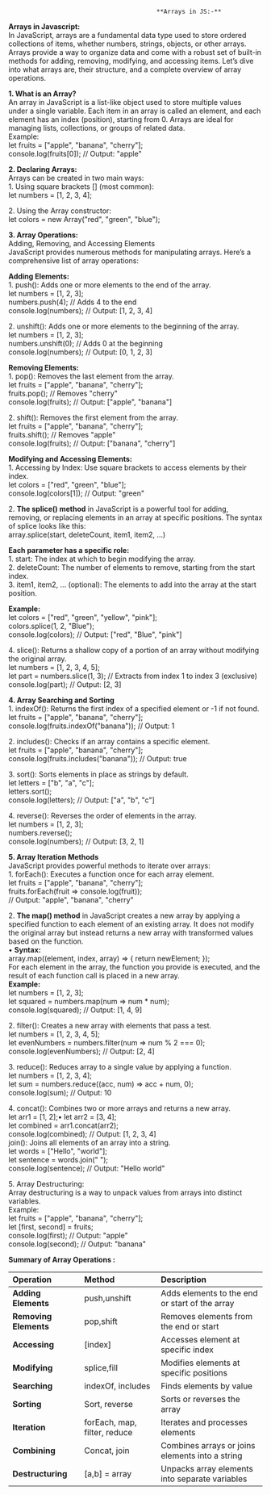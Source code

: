                                              **Arrays in JS:-**

**Arrays in Javascript:**  
In JavaScript, arrays are a fundamental data type used to store ordered collections of items, whether numbers, strings, objects, or other arrays. Arrays provide a way to organize data and come with a robust set of built-in methods for adding, removing, modifying, and accessing items. Let’s dive into what arrays are, their structure, and a complete overview of array operations.

**1\. What is an Array?**  
An array in JavaScript is a list-like object used to store multiple values under a single variable. Each item in an array is called an element, and each element has an index (position), starting from 0\. Arrays are ideal for managing lists, collections, or groups of related data.  
Example:  
let fruits \= \["apple", "banana", "cherry"\];  
console.log(fruits\[0\]); // Output: "apple"

**2\. Declaring Arrays:**  
Arrays can be created in two main ways:  
1\.	Using square brackets \[\] (most common):  
let numbers \= \[1, 2, 3, 4\];

2\.	Using the Array constructor:  
let colors \= new Array("red", "green", "blue");

**3\. Array Operations:**  
 Adding, Removing, and Accessing Elements  
JavaScript provides numerous methods for manipulating arrays. Here’s a comprehensive list of array operations:

**Adding Elements:**  
1\.	push(): Adds one or more elements to the end of the array.  
	let numbers \= \[1, 2, 3\];  
	numbers.push(4); // Adds 4 to the end  
console.log(numbers); // Output: \[1, 2, 3, 4\]

2\.	unshift(): Adds one or more elements to the beginning of the array.  
	let numbers \= \[1, 2, 3\];  
	numbers.unshift(0); // Adds 0 at the beginning  
console.log(numbers); // Output: \[0, 1, 2, 3\]

**Removing Elements:**  
1\.	pop(): Removes the last element from the array.  
	let fruits \= \["apple", "banana", "cherry"\];  
	fruits.pop(); // Removes "cherry"  
console.log(fruits); // Output: \["apple", "banana"\]

 2\.	shift(): Removes the first element from the array.  
	let fruits \= \["apple", "banana", "cherry"\];  
	fruits.shift(); // Removes "apple"  
console.log(fruits); // Output: \["banana", "cherry"\]

**Modifying and Accessing Elements:**  
1\.	Accessing by Index: Use square brackets to access elements by their index.  
	let colors \= \["red", "green", "blue"\];  
console.log(colors\[1\]); // Output: "green"

 2\.	**The splice() method** in JavaScript is a powerful tool for adding, removing, or replacing elements in an array at specific positions. The syntax of splice looks like this:  
array.splice(start, deleteCount, item1, item2, ...)

**Each parameter has a specific role:**  
1\.	start: The index at which to begin modifying the array.  
2\.	deleteCount: The number of elements to remove, starting from the start index.  
3\.	item1, item2, ... (optional): The elements to add into the array at the start position.

**Example:**  
let colors \= \["red", "green", "yellow", "pink"\];   
colors.splice(1, 2, "Blue");   
console.log(colors); // Output: \["red", "Blue", "pink"\]

4\.	slice(): Returns a shallow copy of a portion of an array without modifying the original array.  
	let numbers \= \[1, 2, 3, 4, 5\];   
	let part \= numbers.slice(1, 3); // Extracts from index 1 to index 3 (exclusive)   
console.log(part); // Output: \[2, 3\]

**4\. Array Searching and Sorting**  
1\.	indexOf(): Returns the first index of a specified element or \-1 if not found.  
	let fruits \= \["apple", "banana", "cherry"\];  
console.log(fruits.indexOf("banana")); // Output: 1

2\.	includes(): Checks if an array contains a specific element.  
	let fruits \= \["apple", "banana", "cherry"\];  
console.log(fruits.includes("banana")); // Output: true

3\.	sort(): Sorts elements in place as strings by default.  
	let letters \= \["b", "a", "c"\];  
	letters.sort();  
console.log(letters); // Output: \["a", "b", "c"\]

4\.	reverse(): Reverses the order of elements in the array.  
	let numbers \= \[1, 2, 3\];  
	numbers.reverse();  
console.log(numbers); // Output: \[3, 2, 1\]

**5\. Array Iteration Methods**  
JavaScript provides powerful methods to iterate over arrays:  
1\.	forEach(): Executes a function once for each array element.  
	let fruits \= \["apple", "banana", "cherry"\];  
	fruits.forEach(fruit \=\> console.log(fruit));  
// Output: "apple", "banana", "cherry"

2\.	**The map() method** in JavaScript creates a new array by applying a specified function to each element of an existing array. It does not modify the original array but instead returns a new array with transformed values based on the function.  
•	**Syntax:**  
array.map((element, index, array) \=\> { return newElement; });  
For each element in the array, the function you provide is executed, and the result of each function call is placed in a new array.  
**Example:**  
let numbers \= \[1, 2, 3\];  
let squared \= numbers.map(num \=\> num \* num);  
console.log(squared); // Output: \[1, 4, 9\]

2\.	filter(): Creates a new array with elements that pass a test.  
	let numbers \= \[1, 2, 3, 4, 5\];  
	let evenNumbers \= numbers.filter(num \=\> num % 2 \=== 0);  
console.log(evenNumbers); // Output: \[2, 4\]

3\.	reduce(): Reduces array to a single value by applying a function.  
	let numbers \= \[1, 2, 3, 4\];  
	let sum \= numbers.reduce((acc, num) \=\> acc \+ num, 0);  
console.log(sum); // Output: 10

4\.	concat(): Combines two or more arrays and returns a new array.  
	let arr1 \= \[1, 2\];•	let arr2 \= \[3, 4\];  
	let combined \= arr1.concat(arr2);  
console.log(combined); // Output: \[1, 2, 3, 4\]  
	join(): Joins all elements of an array into a string.  
	let words \= \["Hello", "world"\];  
	let sentence \= words.join(" ");  
console.log(sentence); // Output: "Hello world"

5\. Array Destructuring:  
Array destructuring is a way to unpack values from arrays into distinct variables.  
Example:  
let fruits \= \["apple", "banana", "cherry"\];  
let \[first, second\] \= fruits;  
console.log(first); // Output: "apple"  
console.log(second); // Output: "banana"

**Summary of Array Operations :**

| Operation | Method | Description |
| :---- | :---- | :---- |
| **Adding Elements** | push,unshift | Adds elements to the end or start of the array |
| **Removing Elements** | pop,shift | Removes elements from the end or start |
| **Accessing** | \[index\] | Accesses element at specific index |
| **Modifying** | splice,fill | Modifies elements at specific positions |
| **Searching** | indexOf, includes | Finds elements by value |
| **Sorting** | Sort, reverse | Sorts or reverses the array |
| **Iteration** | forEach, map, filter, reduce | Iterates and processes elements |
| **Combining** | Concat, join | Combines arrays or joins elements into a string |
| **Destructuring** | \[a,b\] \= array | Unpacks array elements into separate variables |

